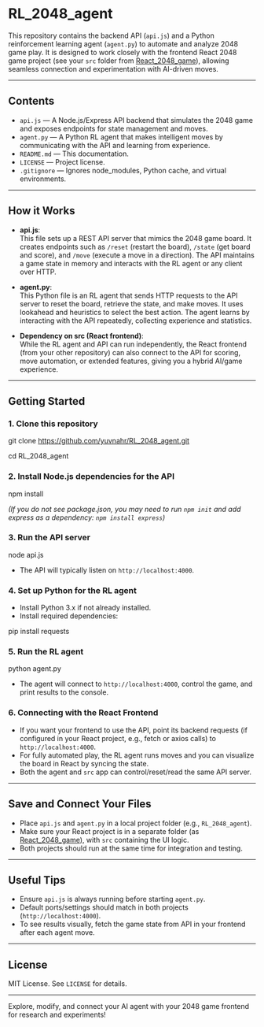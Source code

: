 # RL_2048_agent

This repository contains the backend API (`api.js`) and a Python reinforcement learning agent (`agent.py`) to automate and analyze 2048 game play. It is designed to work closely with the frontend React 2048 game project (see your `src` folder from [React_2048_game](https://github.com/yuvnahr/React_2048_game)), allowing seamless connection and experimentation with AI-driven moves.

---

## Contents

- `api.js` — A Node.js/Express API backend that simulates the 2048 game and exposes endpoints for state management and moves.
- `agent.py` — A Python RL agent that makes intelligent moves by communicating with the API and learning from experience.
- `README.md` — This documentation.
- `LICENSE` — Project license.
- `.gitignore` — Ignores node_modules, Python cache, and virtual environments.

---

## How it Works

- **api.js**:  
  This file sets up a REST API server that mimics the 2048 game board. It creates endpoints such as `/reset` (restart the board), `/state` (get board and score), and `/move` (execute a move in a direction). The API maintains a game state in memory and interacts with the RL agent or any client over HTTP.

- **agent.py**:  
  This Python file is an RL agent that sends HTTP requests to the API server to reset the board, retrieve the state, and make moves. It uses lookahead and heuristics to select the best action. The agent learns by interacting with the API repeatedly, collecting experience and statistics.

- **Dependency on src (React frontend)**:  
  While the RL agent and API can run independently, the React frontend (from your other repository) can also connect to the API for scoring, move automation, or extended features, giving you a hybrid AI/game experience.

---

## Getting Started

### 1. **Clone this repository**

git clone https://github.com/yuvnahr/RL_2048_agent.git

cd RL_2048_agent

### 2. **Install Node.js dependencies for the API**
npm install

*(If you do not see package.json, you may need to run `npm init` and add express as a dependency: `npm install express`)*

### 3. **Run the API server**
node api.js

- The API will typically listen on `http://localhost:4000`.

### 4. **Set up Python for the RL agent**

- Install Python 3.x if not already installed.
- Install required dependencies:

pip install requests

### 5. **Run the RL agent**
python agent.py

- The agent will connect to `http://localhost:4000`, control the game, and print results to the console.

### 6. **Connecting with the React Frontend**

- If you want your frontend to use the API, point its backend requests (if configured in your React project, e.g., fetch or axios calls) to `http://localhost:4000`.
- For fully automated play, the RL agent runs moves and you can visualize the board in React by syncing the state.
- Both the agent and `src` app can control/reset/read the same API server.

---

## Save and Connect Your Files

- Place `api.js` and `agent.py` in a local project folder (e.g., `RL_2048_agent`).
- Make sure your React project is in a separate folder (as [React_2048_game](https://github.com/yuvnahr/React_2048_game)), with `src` containing the UI logic.
- Both projects should run at the same time for integration and testing.

---

## Useful Tips

- Ensure `api.js` is always running before starting `agent.py`.
- Default ports/settings should match in both projects (`http://localhost:4000`).
- To see results visually, fetch the game state from API in your frontend after each agent move.

---

## License

MIT License. See `LICENSE` for details.

---

Explore, modify, and connect your AI agent with your 2048 game frontend for research and experiments!

